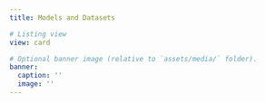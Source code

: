 ```yaml
---
title: Models and Datasets

# Listing view
view: card

# Optional banner image (relative to `assets/media/` folder).
banner:
  caption: ''
  image: ''
---
```


